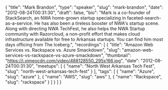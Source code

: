 {
  "title": "Mark Brandon",
  "type": "speaker",
  "slug": "mark-brandon",
  "date": "2012-08-24T00:31:30",
  "draft": false,
  "bio": "Mark is a co-founder of StackSearch, an NWA home-grown startup specializing in faceted-search-as-a-service. He has also been a tireless booster of NWA's startup scene. Along with directing NWA TechFest, he also helps the NWA Startup community with Razorcloud, a non-profit effort that makes cloud infrastructure available for free to Arkansas startups. You can find him most days officing from The Iceberg.",
  "recordings": [
    {
      "title": "Amazon Web Services vs. Rackspace vs. Azure Smackdown",
      "slug": "amazon-web-services-vs-rackspace-vs-azure-smackdown",
      "thumbnail": "https://i.vimeocdn.com/video/488128550_295x166.jpg",
      "date": "2012-08-24T00:31:30",
      "meetups": [
        {
          "name": "North West Arkansas Tech Fest",
          "slug": "north-west-arkansas-tech-fest"
        }
      ],
      "tags": [
        {
          "name": "Azure",
          "slug": "azure"
        },
        {
          "name": "AWS",
          "slug": "aws"
        },
        {
          "name": "Rackspace",
          "slug": "rackspace"
        }
      ]
    }
  ]
}